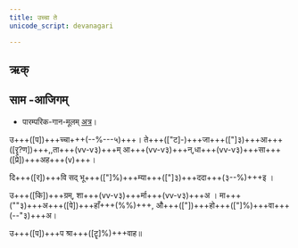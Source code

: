 ```yaml
---
title: उच्चा ते  
unicode_script: devanagari  

--- 
```


## ऋक्
<div class="js_include" url="../Rk/uchchA-te.md"  newLevelForH1="3" includeTitle="true"> </div> 

## साम -आजिगम्

- पारम्परिक-गान-मूलम् [अत्र](https://sanskritdocuments.org/sites/pssramanujaswamy/VIVAAHA%20UPANAYANA%20SAAMAANI.pdf&sa=D&ust=1542425956332000)।
<div class="audioEmbed"  caption="रामानुजार्यः 1974 " src="https://archive
.org/download/jaiminIya-sAma-gAna-paravastu-tradition-rAmAnuja/uchchA-te.mp3"></div>
<div class="audioEmbed"  caption="गोपालार्यः 2015  " src="https://archive
.org/download/jaiminIya-sAma-gAna-paravastu-tradition-gopAla-2015/uchchA-te.mp3"></div>
<div class="audioEmbed"  caption="गोपालपवनयोर् अनुवचनम् 2015 1x" src="https://archive
.org/download/jaiminIya-sAma-gAna-paravastu-tradition-anuvachanam-gopAla-pavana-2015/uchchA-te.mp3"></div>
<div class="audioEmbed"  caption="गोपालपवनयोर् अनुवचनम् 2015 1.5x" src="https://archive
.org/download/jaiminIya-sAma-gAna-paravastu-tradition-anuvachanam-gopAla-pavana-2015-150p-speed/uchchA-te.mp3"></div>

उ+++([प])+++च्चा+++(--%---५)+++। ते+++(["ट]-)+++जा+++(["]३)+++आ+++([रॄ?ण])+++,,ता+++(vv-v३)+++म् आ+++(vv-v३)+++न्,धा+++(vv-v३)+++सा+++([प्रे])+++अह+++(v)+++।

दि+++([र])+++वि सद् भू+++(["]%)+++म्या+++(["]३)+++ददा+++(३--%)+++इ ।

उ+++([कि])+++ग्रम्, शा+++(vv-v३)+++र्मा+++(vv-v३)+++अ । मा+++(""३)+++अ+++([पे])+++हाँ+++(%%)+++, औ+++(["])+++हो+++(["]%)+++वा+++(--"३)+++अ।

उ+++([प])+++प श्रा+++([टॄ]%)+++वाह॥